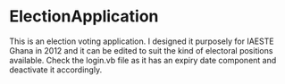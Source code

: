 # ElectionApplication
This is an election voting application. I designed it purposely for IAESTE Ghana in 2012 and it can be edited to suit the kind of electoral positions available. Check the login.vb file as it has an expiry date component and deactivate it accordingly. 

